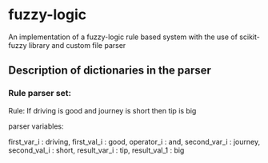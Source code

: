 # fuzzy-logic

An implementation of a fuzzy-logic rule based system with the use of scikit-fuzzy library and custom file parser

## Description of dictionaries in the parser

### Rule parser set:

Rule: If driving is good and journey is short then tip is big

parser variables:

first_var_i : driving,
first_val_i : good,
operator_i : and,
second_var_i : journey,
second_val_i : short,
result_var_i : tip,
result_val_1 : big
